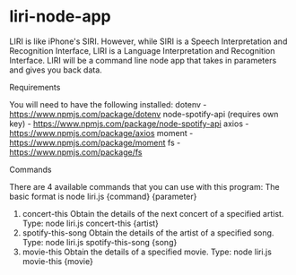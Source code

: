 # liri-node-app
LIRI is like iPhone's SIRI. However, while SIRI is a Speech Interpretation and Recognition Interface, LIRI is a Language Interpretation and Recognition Interface. LIRI will be a command line node app that takes in parameters and gives you back data.

Requirements

You will need to have the following installed:
dotenv - https://www.npmjs.com/package/dotenv
node-spotify-api (requires own key) - https://www.npmjs.com/package/node-spotify-api
axios - https://www.npmjs.com/package/axios
moment - https://www.npmjs.com/package/moment
fs - https://www.npmjs.com/package/fs

Commands

There are 4 available commands that you can use with this program:
The basic format is node liri.js {command} {parameter}

1) concert-this
Obtain the details of the next concert of a specified artist. Type: node liri.js concert-this {artist}
2) spotify-this-song
Obtain the details of the artist of a specified song. Type: node liri.js spotify-this-song {song}
3) movie-this
Obtain the details of a specified movie. Type: node liri.js movie-this {movie}
